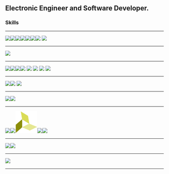 ## Electronic Engineer and Software Developer.

### Skills
---

<img src="https://cdn.jsdelivr.net/gh/devicons/devicon/icons/androidstudio/androidstudio-original-wordmark.svg" width='70' /><img src="https://cdn.jsdelivr.net/gh/devicons/devicon/icons/java/java-original-wordmark.svg" width='70'/><img src="https://miro.medium.com/max/400/1*9tVpRN7cCovFMavU4PVg2w.png" width='70'/><img src="https://cdn.jsdelivr.net/gh/devicons/devicon@latest/icons/gradle/gradle-original-wordmark.svg" width='70' /><img src="https://cdn.jsdelivr.net/gh/devicons/devicon/icons/kotlin/kotlin-original-wordmark.svg" width='70' /><img src="https://cdn.jsdelivr.net/gh/devicons/devicon@latest/icons/intellij/intellij-original.svg" width='70'/><img src="https://cdn.jsdelivr.net/gh/devicons/devicon@latest/icons/spring/spring-original-wordmark.svg" width='70'/>
<img src="https://cdn.jsdelivr.net/gh/devicons/devicon@latest/icons/mysql/mysql-original-wordmark.svg" width='70'/>
          

---
          
<img src="https://cdn.jsdelivr.net/gh/devicons/devicon/icons/latex/latex-original.svg" width='70' />

---

<img src="https://cdn.jsdelivr.net/gh/devicons/devicon/icons/javascript/javascript-original.svg" width='70'/><img src="https://cdn.jsdelivr.net/gh/devicons/devicon/icons/nodejs/nodejs-original-wordmark.svg" width='70'/><img src="https://cdn.jsdelivr.net/gh/devicons/devicon/icons/bootstrap/bootstrap-original-wordmark.svg" width='70'/><img src="https://cdn.jsdelivr.net/gh/devicons/devicon/icons/html5/html5-original-wordmark.svg" width='70'/>
<img src="https://cdn.jsdelivr.net/gh/devicons/devicon@latest/icons/bun/bun-original.svg" width='70'/>
<img src="https://cdn.jsdelivr.net/gh/devicons/devicon@latest/icons/react/react-original-wordmark.svg" width='70'/>
<img src="https://cdn.jsdelivr.net/gh/devicons/devicon@latest/icons/docker/docker-original-wordmark.svg" width='70'/>
<img src="https://cdn.jsdelivr.net/gh/devicons/devicon@latest/icons/mongodb/mongodb-original-wordmark.svg" width='70'/>
            
---
<img src="https://cdn.jsdelivr.net/gh/devicons/devicon/icons/python/python-original-wordmark.svg" width='70' /><img src="https://cdn.jsdelivr.net/gh/devicons/devicon/icons/pycharm/pycharm-original-wordmark.svg" width='70' />
<img src="https://cdn.jsdelivr.net/gh/devicons/devicon@latest/icons/pandas/pandas-original-wordmark.svg" width='70'/>

---

<img src="https://cdn.jsdelivr.net/gh/devicons/devicon/icons/c/c-original.svg" width='70'/><img src="https://cdn.jsdelivr.net/gh/devicons/devicon/icons/cplusplus/cplusplus-original.svg" width='70'/>

---

<img src="https://www.kojac.nl/tailwind/images/embedded_systems/fpga.png" width='70' /><img src="https://play-lh.googleusercontent.com/xeuSfQHt8wEb-JdcXLtReGF-KO8_Rd2UMOL0vSB6bS9qlxdAGQ0VR4mM9wVeEb76EA" width='70'/><img src="https://raw.githubusercontent.com/hmaarrfk/useful-icons/master/vivado-icons/vivado.png" width='70'/><img src="https://encrypted-tbn0.gstatic.com/images?q=tbn:ANd9GcSOld_hU0HoDg0F4-L7uHmCsl-P_jXNlUb2OyPPNP3viw&s" width='170'/><img src="https://repository-images.githubusercontent.com/49994966/2f735400-686e-11ea-800f-46bc46c5ff99" width='170'/>

---

<img src="https://seeklogo.com/images/M/matlab-logo-AE6C96A5DD-seeklogo.com.png" width='70' /><img src="https://upload.wikimedia.org/wikipedia/commons/3/36/Simulink_Logo_%28non-wordmark%29.png" width='70' />

---

<img src="https://cdn.jsdelivr.net/gh/devicons/devicon@latest/icons/blender/blender-original-wordmark.svg" width='70'/>


---

<!--

icono solo de xilinx
<img src="https://static.wixstatic.com/media/3b5532_3ec15bd2df62436081f0798f36592d89~mv2.png/v1/fill/w_366,h_366,al_c/3b5532_3ec15bd2df62436081f0798f36592d89~mv2.png" width='70'/>


<img src="" width='70'/>
**raulest50/raulest50** is a ✨ _special_ ✨ repository because its `README.md` (this file) appears on your GitHub profile.

Here are some ideas to get you started:

- 🔭 I’m currently working on ...
- 🌱 I’m currently learning ...
- 👯 I’m looking to collaborate on ...
- 🤔 I’m looking for help with ...
- 💬 Ask me about ...
- 📫 How to reach me: ...
- 😄 Pronouns: ...
- ⚡ Fun fact: ...
-->
